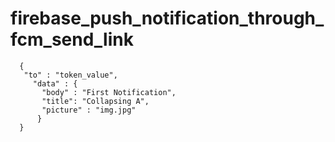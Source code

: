 # firebase_push_notification_through_fcm_send_link

      {
       "to" : "token_value",
         "data" : {
           "body" : "First Notification",
           "title": "Collapsing A",
           "picture" : "img.jpg"
          }
      }
